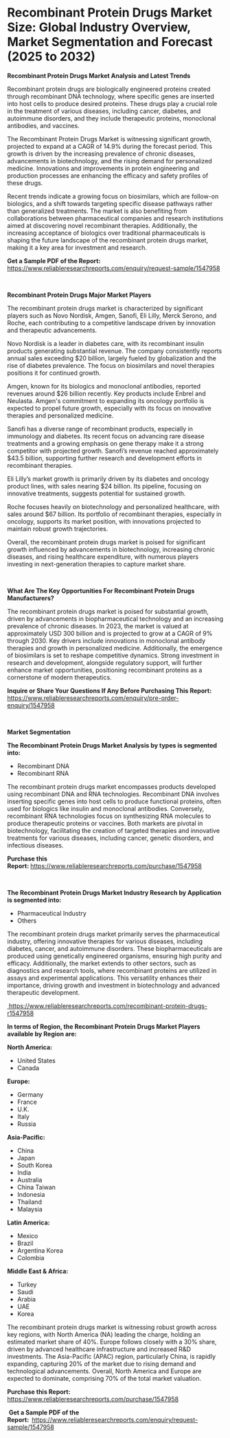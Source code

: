 <p><h1>Recombinant Protein Drugs Market Size: Global Industry Overview, Market Segmentation and Forecast (2025 to 2032)</h1></p><p><strong>Recombinant Protein Drugs Market Analysis and Latest Trends</strong></p>
<p><p>Recombinant protein drugs are biologically engineered proteins created through recombinant DNA technology, where specific genes are inserted into host cells to produce desired proteins. These drugs play a crucial role in the treatment of various diseases, including cancer, diabetes, and autoimmune disorders, and they include therapeutic proteins, monoclonal antibodies, and vaccines. </p><p>The Recombinant Protein Drugs Market is witnessing significant growth, projected to expand at a CAGR of 14.9% during the forecast period. This growth is driven by the increasing prevalence of chronic diseases, advancements in biotechnology, and the rising demand for personalized medicine. Innovations and improvements in protein engineering and production processes are enhancing the efficacy and safety profiles of these drugs.</p><p>Recent trends indicate a growing focus on biosimilars, which are follow-on biologics, and a shift towards targeting specific disease pathways rather than generalized treatments. The market is also benefiting from collaborations between pharmaceutical companies and research institutions aimed at discovering novel recombinant therapies. Additionally, the increasing acceptance of biologics over traditional pharmaceuticals is shaping the future landscape of the recombinant protein drugs market, making it a key area for investment and research.</p></p>
<p><strong>Get a Sample PDF of the Report:&nbsp;</strong> <a href="https://www.reliableresearchreports.com/enquiry/request-sample/1547958?utm_campaign=28&utm_medium=2&utm_source=Github&utm_content=ia&utm_term=13042025&utm_id=recombinant-protein-drugs">https://www.reliableresearchreports.com/enquiry/request-sample/1547958</a></p>
<p>&nbsp;</p>
<p><strong>Recombinant Protein Drugs Major Market Players</strong></p>
<p><p>The recombinant protein drugs market is characterized by significant players such as Novo Nordisk, Amgen, Sanofi, Eli Lilly, Merck Serono, and Roche, each contributing to a competitive landscape driven by innovation and therapeutic advancements. </p><p>Novo Nordisk is a leader in diabetes care, with its recombinant insulin products generating substantial revenue. The company consistently reports annual sales exceeding $20 billion, largely fueled by globalization and the rise of diabetes prevalence. The focus on biosimilars and novel therapies positions it for continued growth.</p><p>Amgen, known for its biologics and monoclonal antibodies, reported revenues around $26 billion recently. Key products include Enbrel and Neulasta. Amgen's commitment to expanding its oncology portfolio is expected to propel future growth, especially with its focus on innovative therapies and personalized medicine.</p><p>Sanofi has a diverse range of recombinant products, especially in immunology and diabetes. Its recent focus on advancing rare disease treatments and a growing emphasis on gene therapy make it a strong competitor with projected growth. Sanofi’s revenue reached approximately $43.5 billion, supporting further research and development efforts in recombinant therapies.</p><p>Eli Lilly’s market growth is primarily driven by its diabetes and oncology product lines, with sales nearing $24 billion. Its pipeline, focusing on innovative treatments, suggests potential for sustained growth.</p><p>Roche focuses heavily on biotechnology and personalized healthcare, with sales around $67 billion. Its portfolio of recombinant therapies, especially in oncology, supports its market position, with innovations projected to maintain robust growth trajectories.</p><p>Overall, the recombinant protein drugs market is poised for significant growth influenced by advancements in biotechnology, increasing chronic diseases, and rising healthcare expenditure, with numerous players investing in next-generation therapies to capture market share.</p></p>
<p>&nbsp;</p>
<p><strong>What Are The Key Opportunities For Recombinant Protein Drugs Manufacturers?</strong></p>
<p><p>The recombinant protein drugs market is poised for substantial growth, driven by advancements in biopharmaceutical technology and an increasing prevalence of chronic diseases. In 2023, the market is valued at approximately USD 300 billion and is projected to grow at a CAGR of 9% through 2030. Key drivers include innovations in monoclonal antibody therapies and growth in personalized medicine. Additionally, the emergence of biosimilars is set to reshape competitive dynamics. Strong investment in research and development, alongside regulatory support, will further enhance market opportunities, positioning recombinant proteins as a cornerstone of modern therapeutics.</p></p>
<p><strong>Inquire or Share Your Questions If Any Before Purchasing This Report:</strong> <a href="https://www.reliableresearchreports.com/enquiry/pre-order-enquiry/1547958?utm_campaign=28&utm_medium=2&utm_source=Github&utm_content=ia&utm_term=13042025&utm_id=recombinant-protein-drugs">https://www.reliableresearchreports.com/enquiry/pre-order-enquiry/1547958</a></p>
<p>&nbsp;</p>
<p><strong>Market Segmentation</strong></p>
<p><strong>The Recombinant Protein Drugs Market Analysis by types is segmented into:</strong></p>
<p><ul><li>Recombinant DNA</li><li>Recombinant RNA</li></ul></p>
<p><p>The recombinant protein drugs market encompasses products developed using recombinant DNA and RNA technologies. Recombinant DNA involves inserting specific genes into host cells to produce functional proteins, often used for biologics like insulin and monoclonal antibodies. Conversely, recombinant RNA technologies focus on synthesizing RNA molecules to produce therapeutic proteins or vaccines. Both markets are pivotal in biotechnology, facilitating the creation of targeted therapies and innovative treatments for various diseases, including cancer, genetic disorders, and infectious diseases.</p></p>
<p><strong>Purchase this Report:&nbsp;</strong><a href="https://www.reliableresearchreports.com/purchase/1547958?utm_campaign=28&utm_medium=2&utm_source=Github&utm_content=ia&utm_term=13042025&utm_id=recombinant-protein-drugs">https://www.reliableresearchreports.com/purchase/1547958</a></p>
<p>&nbsp;</p>
<p><strong>The Recombinant Protein Drugs Market Industry Research by Application is segmented into:</strong></p>
<p><ul><li>Pharmaceutical Industry</li><li>Others</li></ul></p>
<p><p>The recombinant protein drugs market primarily serves the pharmaceutical industry, offering innovative therapies for various diseases, including diabetes, cancer, and autoimmune disorders. These biopharmaceuticals are produced using genetically engineered organisms, ensuring high purity and efficacy. Additionally, the market extends to other sectors, such as diagnostics and research tools, where recombinant proteins are utilized in assays and experimental applications. This versatility enhances their importance, driving growth and investment in biotechnology and advanced therapeutic development.</p></p>
<p><a href="https://www.reliableresearchreports.com/recombinant-protein-drugs-r1547958?utm_campaign=28&utm_medium=2&utm_source=Github&utm_content=ia&utm_term=13042025&utm_id=recombinant-protein-drugs">&nbsp;https://www.reliableresearchreports.com/recombinant-protein-drugs-r1547958</a></p>
<p><strong>In terms of Region, the Recombinant Protein Drugs Market Players available by Region are:</strong></p>
<p>
    <p> <strong> North America: </strong>
        <ul>
            <li>United States</li>
            <li>Canada</li>
        </ul>
        </p> 
    <p> <strong> Europe: </strong>
        <ul>
            <li>Germany</li>
            <li>France</li>
            <li>U.K.</li>
            <li>Italy</li>
            <li>Russia</li>
        </ul>
        </p> 
    <p> <strong> Asia-Pacific: </strong>
        <ul>
            <li>China</li>
            <li>Japan</li>
            <li>South Korea</li>
            <li>India</li>
            <li>Australia</li>
            <li>China Taiwan</li>
            <li>Indonesia</li>
            <li>Thailand</li>
            <li>Malaysia</li>
        </ul>
        </p> 
    <p> <strong> Latin America: </strong>
        <ul>
            <li>Mexico</li>
            <li>Brazil</li>
            <li>Argentina Korea</li>
            <li>Colombia</li>
        </ul>
        </p> 
    <p> <strong> Middle East & Africa: </strong>
        <ul>
            <li>Turkey</li>
            <li>Saudi</li>
            <li>Arabia</li>
            <li>UAE</li>
            <li>Korea</li>
        </ul>
    </p>
    </p>
<p><p>The recombinant protein drugs market is witnessing robust growth across key regions, with North America (NA) leading the charge, holding an estimated market share of 40%. Europe follows closely with a 30% share, driven by advanced healthcare infrastructure and increased R&D investments. The Asia-Pacific (APAC) region, particularly China, is rapidly expanding, capturing 20% of the market due to rising demand and technological advancements. Overall, North America and Europe are expected to dominate, comprising 70% of the total market valuation.</p></p>
<p><strong>Purchase this Report: </strong><a href="https://www.reliableresearchreports.com/purchase/1547958?utm_campaign=28&utm_medium=2&utm_source=Github&utm_content=ia&utm_term=13042025&utm_id=recombinant-protein-drugs">https://www.reliableresearchreports.com/purchase/1547958</a></p>
<p>&nbsp;<strong>Get a Sample PDF of the Report:&nbsp;&nbsp;</strong><a href="https://www.reliableresearchreports.com/enquiry/request-sample/1547958?utm_campaign=28&utm_medium=2&utm_source=Github&utm_content=ia&utm_term=13042025&utm_id=recombinant-protein-drugs">https://www.reliableresearchreports.com/enquiry/request-sample/1547958</a></p>
<p><strong></strong></p>
<p><p></p><p></p><p></p></p>